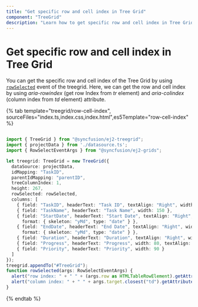 ```yaml
---
title: "Get specific row and cell index in Tree Grid"
component: "TreeGrid"
description: "Learn how to get specific row and cell index in Tree Grid."
---
```


# Get specific row and cell index in Tree Grid

You can get the specific row and cell index of the Tree Grid by using [`rowSelected`](../api/treegrid/#rowselected) event of the treegrid. Here, we can get the row and cell index by using *aria-rowindex* (get row Index from *tr* element) and *aria-colindex* (column index from *td* element) attribute.

{% tab template="treegrid/row-cell-index", sourceFiles="index.ts,index.css,index.html",es5Template="row-cell-index" %}

```typescript

import { TreeGrid } from "@syncfusion/ej2-treegrid";
import { projectData } from './datasource.ts';
import { RowSelectEventArgs } from "@syncfusion/ej2-grids";

let treegrid: TreeGrid = new TreeGrid({
  dataSource: projectData,
  idMapping: "TaskID",
  parentIdMapping: "parentID",
  treeColumnIndex: 1,
  height: 267,
  rowSelected: rowSelected,
  columns: [
    { field: "TaskID", headerText: "Task ID", textAlign: "Right", width: 70 },
    { field: "TaskName", headerText: "Task Name", width: 150 },
    { field: "StartDate", headerText: "Start Date", textAlign: "Right", width: 90,
      format: { skeleton: "yMd", type: "date" } },
    { field: "EndDate", headerText: "End Date", textAlign: "Right", width: 90,
      format: { skeleton: "yMd", type: "date" } },
    { field: "Duration", headerText: "Duration", textAlign: "Right", width: 80 },
    { field: "Progress", headerText: "Progress", width: 80, textAlign: "Right" },
    { field: "Priority", headerText: "Priority", width: 90 }
  ]
});
treegrid.appendTo("#TreeGrid");
function rowSelected(args: RowSelectEventArgs) {
  alert("row index: " + " " + (args.row as HTMLTableRowElement).getAttribute("aria-rowindex"));
  alert("column index: " + " " + args.target.closest("td").getAttribute("aria-colindex"));
}

```

{% endtab %}